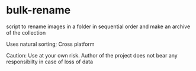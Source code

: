 # bulk-rename
script to rename images in a folder in sequential order and make an archive of the collection

Uses natural sorting;
Cross platform

Caution: Use at your own risk. Author of the project does not bear any responsibilty in case of loss of data
